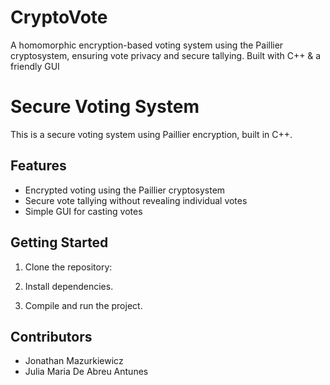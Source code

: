# CryptoVote
A homomorphic encryption-based voting system using the Paillier cryptosystem, ensuring vote privacy and secure tallying. Built with C++ &amp; a friendly GUI
# Secure Voting System
This is a secure voting system using Paillier encryption, built in C++.

## Features
- Encrypted voting using the Paillier cryptosystem
- Secure vote tallying without revealing individual votes
- Simple GUI for casting votes

## Getting Started
1. Clone the repository:

2. Install dependencies.
3. Compile and run the project.

## Contributors
- Jonathan Mazurkiewicz
- Julia Maria De Abreu Antunes


